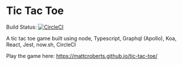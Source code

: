 # Tic Tac Toe

Build Status: [![CircleCI](https://circleci.com/gh/mattcroberts/tic-tac-toe/tree/master.svg?style=svg)](https://circleci.com/gh/mattcroberts/tic-tac-toe/tree/master)

A tic tac toe game built using node, Typescript, Graphql (Apollo), Koa, React, Jest, now.sh, CircleCI

Play the game here: https://mattcroberts.github.io/tic-tac-toe/
